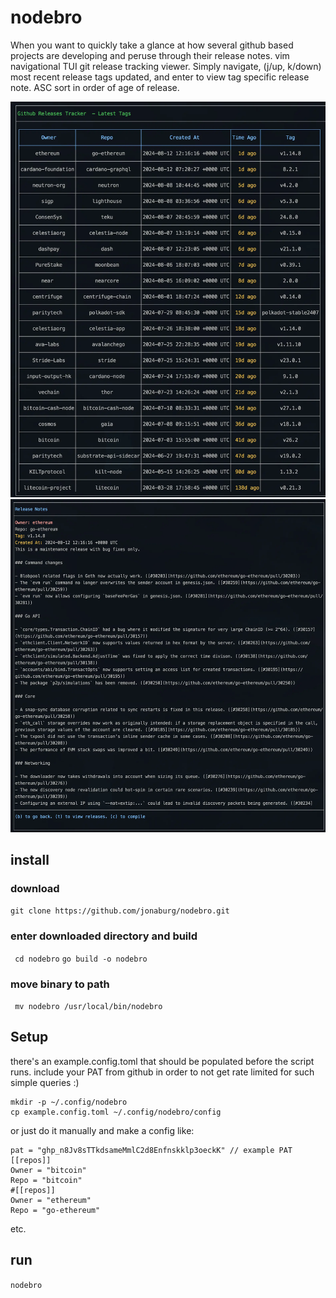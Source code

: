 # nodebro

When you want to quickly take a glance at how several github based projects are developing and peruse through their release notes. vim navigational TUI git release tracking viewer. Simply navigate, (j/up, k/down) most recent release tags updated, and enter to view tag specific release note. ASC sort in order of age of release.

![Front](front.webp)
![Inner](back.webp)

## install 

### download
` git clone https://github.com/jonaburg/nodebro.git `
### enter downloaded directory and build
` cd nodebro`
` go build -o nodebro `
### move binary to path
` mv nodebro /usr/local/bin/nodebro`


## Setup

there's an example.config.toml that should be populated before the script runs. include your PAT from github in order to not get rate limited for such simple queries :) 

```
mkdir -p ~/.config/nodebro
cp example.config.toml ~/.config/nodebro/config
```

or just do it manually and make a config like:

```
pat = "ghp_n8Jv8sTTkdsameMmlC2d8Enfnskklp3oeckK" // example PAT
[[repos]]
Owner = "bitcoin"
Repo = "bitcoin"
#[[repos]]
Owner = "ethereum"
Repo = "go-ethereum"
```

etc.

## run
`nodebro`
